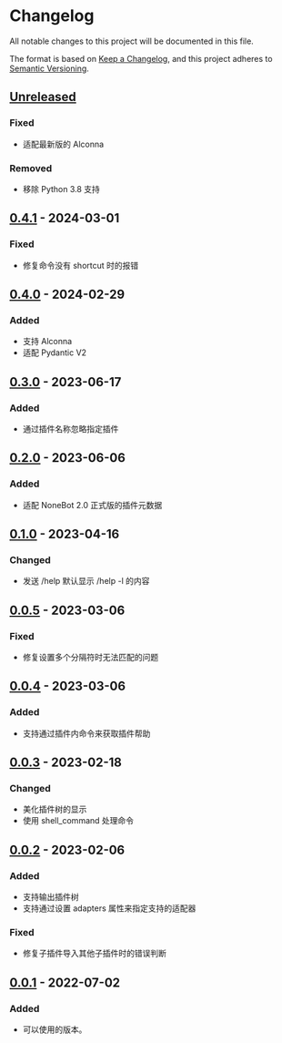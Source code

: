 # Changelog

All notable changes to this project will be documented in this file.

The format is based on [Keep a Changelog](https://keepachangelog.com/zh-CN/1.0.0/),
and this project adheres to [Semantic Versioning](https://semver.org/lang/zh-CN/spec/v2.0.0.html).

## [Unreleased]

### Fixed

- 适配最新版的 Alconna

### Removed

- 移除 Python 3.8 支持

## [0.4.1] - 2024-03-01

### Fixed

- 修复命令没有 shortcut 时的报错

## [0.4.0] - 2024-02-29

### Added

- 支持 Alconna
- 适配 Pydantic V2

## [0.3.0] - 2023-06-17

### Added

- 通过插件名称忽略指定插件

## [0.2.0] - 2023-06-06

### Added

- 适配 NoneBot 2.0 正式版的插件元数据

## [0.1.0] - 2023-04-16

### Changed

- 发送 /help 默认显示 /help -l 的内容

## [0.0.5] - 2023-03-06

### Fixed

- 修复设置多个分隔符时无法匹配的问题

## [0.0.4] - 2023-03-06

### Added

- 支持通过插件内命令来获取插件帮助

## [0.0.3] - 2023-02-18

### Changed

- 美化插件树的显示
- 使用 shell_command 处理命令

## [0.0.2] - 2023-02-06

### Added

- 支持输出插件树
- 支持通过设置 adapters 属性来指定支持的适配器

### Fixed

- 修复子插件导入其他子插件时的错误判断

## [0.0.1] - 2022-07-02

### Added

- 可以使用的版本。

[unreleased]: https://github.com/he0119/nonebot-plugin-treehelp/compare/v0.4.1...HEAD
[0.4.1]: https://github.com/he0119/nonebot-plugin-treehelp/compare/v0.4.0...v0.4.1
[0.4.0]: https://github.com/he0119/nonebot-plugin-treehelp/compare/v0.3.0...v0.4.0
[0.3.0]: https://github.com/he0119/nonebot-plugin-treehelp/compare/v0.2.0...v0.3.0
[0.2.0]: https://github.com/he0119/nonebot-plugin-treehelp/compare/v0.1.0...v0.2.0
[0.1.0]: https://github.com/he0119/nonebot-plugin-treehelp/compare/v0.0.5...v0.1.0
[0.0.5]: https://github.com/he0119/nonebot-plugin-treehelp/compare/v0.0.4...v0.0.5
[0.0.4]: https://github.com/he0119/nonebot-plugin-treehelp/compare/v0.0.3...v0.0.4
[0.0.3]: https://github.com/he0119/nonebot-plugin-treehelp/compare/v0.0.2...v0.0.3
[0.0.2]: https://github.com/he0119/nonebot-plugin-treehelp/compare/v0.0.1...v0.0.2
[0.0.1]: https://github.com/he0119/nonebot-plugin-treehelp/releases/tag/v0.0.1
